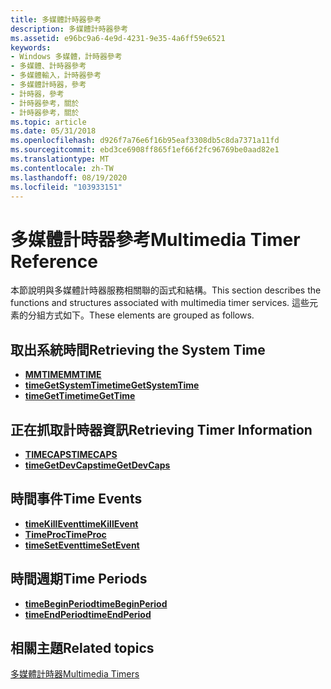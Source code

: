 ```yaml
---
title: 多媒體計時器參考
description: 多媒體計時器參考
ms.assetid: e96bc9a6-4e9d-4231-9e35-4a6ff59e6521
keywords:
- Windows 多媒體，計時器參考
- 多媒體、計時器參考
- 多媒體輸入，計時器參考
- 多媒體計時器，參考
- 計時器，參考
- 計時器參考，關於
- 計時器參考，關於
ms.topic: article
ms.date: 05/31/2018
ms.openlocfilehash: d926f7a76e6f16b95eaf3308db5c8da7371a11fd
ms.sourcegitcommit: ebd3ce6908ff865f1ef66f2fc96769be0aad82e1
ms.translationtype: MT
ms.contentlocale: zh-TW
ms.lasthandoff: 08/19/2020
ms.locfileid: "103933151"
---
```

# <a name="multimedia-timer-reference"></a><span data-ttu-id="3c3b5-110">多媒體計時器參考</span><span class="sxs-lookup"><span data-stu-id="3c3b5-110">Multimedia Timer Reference</span></span>

<span data-ttu-id="3c3b5-111">本節說明與多媒體計時器服務相關聯的函式和結構。</span><span class="sxs-lookup"><span data-stu-id="3c3b5-111">This section describes the functions and structures associated with multimedia timer services.</span></span> <span data-ttu-id="3c3b5-112">這些元素的分組方式如下。</span><span class="sxs-lookup"><span data-stu-id="3c3b5-112">These elements are grouped as follows.</span></span>

## <a name="retrieving-the-system-time"></a><span data-ttu-id="3c3b5-113">取出系統時間</span><span class="sxs-lookup"><span data-stu-id="3c3b5-113">Retrieving the System Time</span></span>

-   <span data-ttu-id="3c3b5-114">[**MMTIME**](/previous-versions//dd757347(v=vs.85))</span><span class="sxs-lookup"><span data-stu-id="3c3b5-114">[**MMTIME**](/previous-versions//dd757347(v=vs.85))</span></span>
-   [<span data-ttu-id="3c3b5-115">**timeGetSystemTime**</span><span class="sxs-lookup"><span data-stu-id="3c3b5-115">**timeGetSystemTime**</span></span>](/windows/desktop/api/TimeAPI/nf-timeapi-timegetsystemtime)
-   [<span data-ttu-id="3c3b5-116">**timeGetTime**</span><span class="sxs-lookup"><span data-stu-id="3c3b5-116">**timeGetTime**</span></span>](/windows/desktop/api/TimeAPI/nf-timeapi-timegettime)

## <a name="retrieving-timer-information"></a><span data-ttu-id="3c3b5-117">正在抓取計時器資訊</span><span class="sxs-lookup"><span data-stu-id="3c3b5-117">Retrieving Timer Information</span></span>

-   [<span data-ttu-id="3c3b5-118">**TIMECAPS**</span><span class="sxs-lookup"><span data-stu-id="3c3b5-118">**TIMECAPS**</span></span>](/windows/desktop/api/TimeAPI/ns-timeapi-timecaps)
-   [<span data-ttu-id="3c3b5-119">**timeGetDevCaps**</span><span class="sxs-lookup"><span data-stu-id="3c3b5-119">**timeGetDevCaps**</span></span>](/windows/desktop/api/TimeAPI/nf-timeapi-timegetdevcaps)

## <a name="time-events"></a><span data-ttu-id="3c3b5-120">時間事件</span><span class="sxs-lookup"><span data-stu-id="3c3b5-120">Time Events</span></span>

-   <span data-ttu-id="3c3b5-121">[**timeKillEvent**](/previous-versions//dd757630(v=vs.85))</span><span class="sxs-lookup"><span data-stu-id="3c3b5-121">[**timeKillEvent**](/previous-versions//dd757630(v=vs.85))</span></span>
-   <span data-ttu-id="3c3b5-122">[**TimeProc**](/previous-versions//dd757631(v=vs.85))</span><span class="sxs-lookup"><span data-stu-id="3c3b5-122">[**TimeProc**](/previous-versions//dd757631(v=vs.85))</span></span>
-   <span data-ttu-id="3c3b5-123">[**timeSetEvent**](/previous-versions//dd757634(v=vs.85))</span><span class="sxs-lookup"><span data-stu-id="3c3b5-123">[**timeSetEvent**](/previous-versions//dd757634(v=vs.85))</span></span>

## <a name="time-periods"></a><span data-ttu-id="3c3b5-124">時間週期</span><span class="sxs-lookup"><span data-stu-id="3c3b5-124">Time Periods</span></span>

-   [<span data-ttu-id="3c3b5-125">**timeBeginPeriod**</span><span class="sxs-lookup"><span data-stu-id="3c3b5-125">**timeBeginPeriod**</span></span>](/windows/desktop/api/TimeAPI/nf-timeapi-timebeginperiod)
-   [<span data-ttu-id="3c3b5-126">**timeEndPeriod**</span><span class="sxs-lookup"><span data-stu-id="3c3b5-126">**timeEndPeriod**</span></span>](/windows/desktop/api/TimeAPI/nf-timeapi-timeendperiod)

## <a name="related-topics"></a><span data-ttu-id="3c3b5-127">相關主題</span><span class="sxs-lookup"><span data-stu-id="3c3b5-127">Related topics</span></span>

<dl> <dt>

[<span data-ttu-id="3c3b5-128">多媒體計時器</span><span class="sxs-lookup"><span data-stu-id="3c3b5-128">Multimedia Timers</span></span>](multimedia-timers.md)
</dt> </dl>

 

 